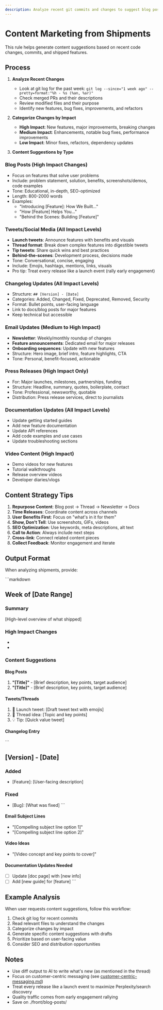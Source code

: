 ```yaml
---
description: Analyze recent git commits and changes to suggest blog posts, tweets, emails, changelog updates, press releases, and other marketing content based on what was shipped
---
```


# Content Marketing from Shipments

This rule helps generate content suggestions based on recent code changes, commits, and shipped features.

## Process

1. **Analyze Recent Changes**
   - Look at git log for the past week: `git log --since="1 week ago" --pretty=format:"%h - %s (%an, %ar)"`
   - Check merged PRs and their descriptions
   - Review modified files and their purpose
   - Identify new features, bug fixes, improvements, and refactors

2. **Categorize Changes by Impact**
   - **High Impact**: New features, major improvements, breaking changes
   - **Medium Impact**: Enhancements, notable bug fixes, performance improvements
   - **Low Impact**: Minor fixes, refactors, dependency updates

3. **Content Suggestions by Type**

### Blog Posts (High Impact Changes)

- Focus on features that solve user problems
- Include: problem statement, solution, benefits, screenshots/demos, code examples
- Tone: Educational, in-depth, SEO-optimized
- Length: 800-2000 words
- Examples:
  - "Introducing [Feature]: How We Built..."
  - "How [Feature] Helps You..."
  - "Behind the Scenes: Building [Feature]"

### Tweets/Social Media (All Impact Levels)

- **Launch tweets**: Announce features with benefits and visuals
- **Thread format**: Break down complex features into digestible tweets
- **Tip tweets**: Share quick wins and best practices
- **Behind-the-scenes**: Development process, decisions made
- Tone: Conversational, concise, engaging
- Include: Emojis, hashtags, mentions, links, visuals
- Pro tip: Treat every release like a launch event (rally early engagement)

### Changelog Updates (All Impact Levels)

- Structure: `## [Version] - [Date]`
- Categories: Added, Changed, Fixed, Deprecated, Removed, Security
- Format: Bullet points, user-facing language
- Link to docs/blog posts for major features
- Keep technical but accessible

### Email Updates (Medium to High Impact)

- **Newsletter**: Weekly/monthly roundup of changes
- **Feature announcements**: Dedicated email for major releases
- **Onboarding sequences**: Update with new features
- Structure: Hero image, brief intro, feature highlights, CTA
- Tone: Personal, benefit-focused, actionable

### Press Releases (High Impact Only)

- For: Major launches, milestones, partnerships, funding
- Structure: Headline, summary, quotes, boilerplate, contact
- Tone: Professional, newsworthy, quotable
- Distribution: Press release services, direct to journalists

### Documentation Updates (All Impact Levels)

- Update getting started guides
- Add new feature documentation
- Update API references
- Add code examples and use cases
- Update troubleshooting sections

### Video Content (High Impact)

- Demo videos for new features
- Tutorial walkthroughs
- Release overview videos
- Developer diaries/vlogs

## Content Strategy Tips

1. **Repurpose Content**: Blog post → Thread → Newsletter → Docs
2. **Time Releases**: Coordinate content across channels
3. **User Benefits First**: Focus on "what's in it for them"
4. **Show, Don't Tell**: Use screenshots, GIFs, videos
5. **SEO Optimization**: Use keywords, meta descriptions, alt text
6. **Call to Action**: Always include next steps
7. **Cross-link**: Connect related content pieces
8. **Collect Feedback**: Monitor engagement and iterate

## Output Format

When analyzing shipments, provide:

\`\`\`markdown

## Week of [Date Range]

### Summary

[High-level overview of what shipped]

### High Impact Changes

- [Change 1]: [Description]
- [Change 2]: [Description]

### Content Suggestions

#### Blog Posts

1. **"[Title]"** - [Brief description, key points, target audience]
2. **"[Title]"** - [Brief description, key points, target audience]

#### Tweets/Threads

1. 🎉 Launch tweet: [Draft tweet text with emojis]
2. 🧵 Thread idea: [Topic and key points]
3. 💡 Tip: [Quick value tweet]

#### Changelog Entry

\`\`\`

## [Version] - [Date]

### Added

- [Feature]: [User-facing description]

### Fixed

- [Bug]: [What was fixed]
  \`\`\`

#### Email Subject Lines

- "[Compelling subject line option 1]"
- "[Compelling subject line option 2]"

#### Video Ideas

- "[Video concept and key points to cover]"

#### Documentation Updates Needed

- [ ] Update [doc page] with [new info]
- [ ] Add [new guide] for [feature]
      \`\`\`

## Example Analysis

When user requests content suggestions, follow this workflow:

1. Check git log for recent commits
2. Read relevant files to understand the changes
3. Categorize changes by impact
4. Generate specific content suggestions with drafts
5. Prioritize based on user-facing value
6. Consider SEO and distribution opportunities

## Notes

- Use diff output to AI to write what's new (as mentioned in the thread)
- Focus on customer-centric messaging (see [customer-centric-messaging.md](mdc:docs/customer-centric-messaging.md))
- Treat every release like a launch event to maximize Perplexity/search discovery
- Quality traffic comes from early engagement rallying
- Save on ./front/blog-posts/
